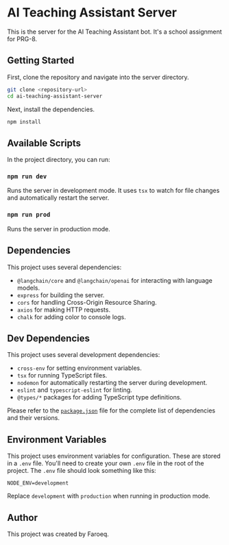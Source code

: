 # AI Teaching Assistant Server

This is the server for the AI Teaching Assistant bot. It's a school assignment for PRG-8.

## Getting Started

First, clone the repository and navigate into the server directory.

```bash
git clone <repository-url>
cd ai-teaching-assistant-server
```

Next, install the dependencies.

```bash
npm install
```

## Available Scripts

In the project directory, you can run:

### `npm run dev`

Runs the server in development mode. It uses `tsx` to watch for file changes and automatically restart the server.

### `npm run prod`

Runs the server in production mode.

## Dependencies

This project uses several dependencies:

- `@langchain/core` and `@langchain/openai` for interacting with language models.
- `express` for building the server.
- `cors` for handling Cross-Origin Resource Sharing.
- `axios` for making HTTP requests.
- `chalk` for adding color to console logs.

## Dev Dependencies

This project uses several development dependencies:

- `cross-env` for setting environment variables.
- `tsx` for running TypeScript files.
- `nodemon` for automatically restarting the server during development.
- `eslint` and `typescript-eslint` for linting.
- `@types/*` packages for adding TypeScript type definitions.

Please refer to the [`package.json`](command:_github.copilot.openRelativePath?%5B%7B%22scheme%22%3A%22file%22%2C%22authority%22%3A%22%22%2C%22path%22%3A%22%2Fhome%2Ffaroeq33%2Fcode%2Fprg-8%2Fserver%2Fpackage.json%22%2C%22query%22%3A%22%22%2C%22fragment%22%3A%22%22%7D%5D "/home/faroeq33/code/prg-8/server/package.json") file for the complete list of dependencies and their versions.

## Environment Variables

This project uses environment variables for configuration. These are stored in a `.env` file. You'll need to create your own `.env` file in the root of the project. The `.env` file should look something like this:

```env
NODE_ENV=development
```

Replace `development` with `production` when running in production mode.

## Author

This project was created by Faroeq.
